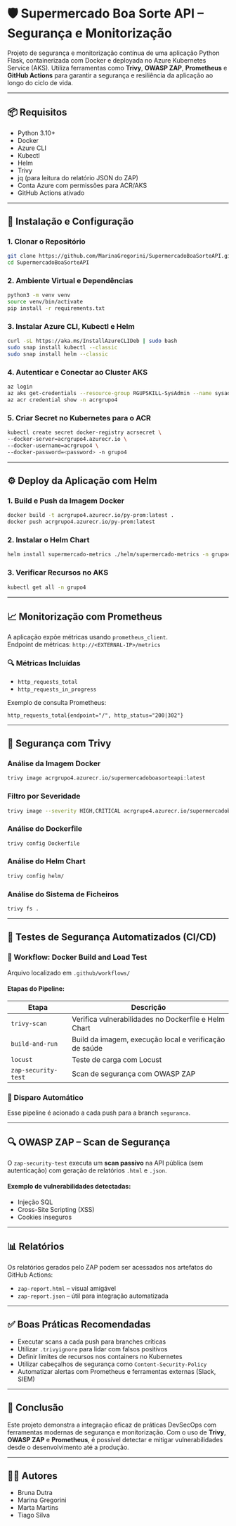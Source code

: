 # 🛡️ Supermercado Boa Sorte API – Segurança e Monitorização

Projeto de segurança e monitorização contínua de uma aplicação Python Flask, containerizada com Docker e deployada no Azure Kubernetes Service (AKS). Utiliza ferramentas como **Trivy**, **OWASP ZAP**, **Prometheus** e **GitHub Actions** para garantir a segurança e resiliência da aplicação ao longo do ciclo de vida.

---

## 📦 Requisitos

- Python 3.10+
- Docker
- Azure CLI
- Kubectl
- Helm
- Trivy
- jq (para leitura do relatório JSON do ZAP)
- Conta Azure com permissões para ACR/AKS
- GitHub Actions ativado

---

## 🚀 Instalação e Configuração

### 1. Clonar o Repositório

```bash
git clone https://github.com/MarinaGregorini/SupermercadoBoaSorteAPI.git
cd SupermercadoBoaSorteAPI
```

### 2. Ambiente Virtual e Dependências

```bash
python3 -m venv venv
source venv/bin/activate
pip install -r requirements.txt
```

### 3. Instalar Azure CLI, Kubectl e Helm

```bash
curl -sL https://aka.ms/InstallAzureCLIDeb | sudo bash
sudo snap install kubectl --classic
sudo snap install helm --classic
```

### 4. Autenticar e Conectar ao Cluster AKS

```bash
az login
az aks get-credentials --resource-group RGUPSKILL-SysAdmin --name sysadmin-cluster
az acr credential show -n acrgrupo4
```

### 5. Criar Secret no Kubernetes para o ACR

```bash
kubectl create secret docker-registry acrsecret \
--docker-server=acrgrupo4.azurecr.io \
--docker-username=acrgrupo4 \
--docker-password=<password> -n grupo4
```

---

## ⚙️ Deploy da Aplicação com Helm

### 1. Build e Push da Imagem Docker

```bash
docker build -t acrgrupo4.azurecr.io/py-prom:latest .
docker push acrgrupo4.azurecr.io/py-prom:latest
```

### 2. Instalar o Helm Chart

```bash
helm install supermercado-metrics ./helm/supermercado-metrics -n grupo4
```

### 3. Verificar Recursos no AKS

```bash
kubectl get all -n grupo4
```

---

## 📈 Monitorização com Prometheus

A aplicação expõe métricas usando `prometheus_client`.  
Endpoint de métricas: `http://<EXTERNAL-IP>/metrics`

### 🔍 Métricas Incluídas

- `http_requests_total`
- `http_requests_in_progress`

Exemplo de consulta Prometheus:

```
http_requests_total{endpoint="/", http_status="200|302"}
```

---

## 🔐 Segurança com Trivy

### Análise da Imagem Docker

```bash
trivy image acrgrupo4.azurecr.io/supermercadoboasorteapi:latest
```

### Filtro por Severidade

```bash
trivy image --severity HIGH,CRITICAL acrgrupo4.azurecr.io/supermercadoboasorteapi:latest
```

### Análise do Dockerfile

```bash
trivy config Dockerfile
```

### Análise do Helm Chart

```bash
trivy config helm/
```

### Análise do Sistema de Ficheiros

```bash
trivy fs .
```

---

## 🧪 Testes de Segurança Automatizados (CI/CD)

### 📄 Workflow: Docker Build and Load Test

Arquivo localizado em `.github/workflows/`

#### Etapas do Pipeline:

| Etapa | Descrição |
|-------|-----------|
| `trivy-scan` | Verifica vulnerabilidades no Dockerfile e Helm Chart |
| `build-and-run` | Build da imagem, execução local e verificação de saúde |
| `locust` | Teste de carga com Locust |
| `zap-security-test` | Scan de segurança com OWASP ZAP |

### 🔁 Disparo Automático

Esse pipeline é acionado a cada push para a branch `seguranca`.

---

## 🔍 OWASP ZAP – Scan de Segurança

O `zap-security-test` executa um **scan passivo** na API pública (sem autenticação) com geração de relatórios `.html` e `.json`.

#### Exemplo de vulnerabilidades detectadas:

- Injeção SQL
- Cross-Site Scripting (XSS)
- Cookies inseguros

---

## 📊 Relatórios

Os relatórios gerados pelo ZAP podem ser acessados nos artefatos do GitHub Actions:

- `zap-report.html` – visual amigável
- `zap-report.json` – útil para integração automatizada

---

## ✅ Boas Práticas Recomendadas

- Executar scans a cada push para branches críticas
- Utilizar `.trivyignore` para lidar com falsos positivos
- Definir limites de recursos nos containers no Kubernetes
- Utilizar cabeçalhos de segurança como `Content-Security-Policy`
- Automatizar alertas com Prometheus e ferramentas externas (Slack, SIEM)

---

## 📌 Conclusão

Este projeto demonstra a integração eficaz de práticas DevSecOps com ferramentas modernas de segurança e monitorização. Com o uso de **Trivy**, **OWASP ZAP** e **Prometheus**, é possível detectar e mitigar vulnerabilidades desde o desenvolvimento até a produção.
 
 ---

## 👨‍💻 Autores

- Bruna Dutra  
- Marina Gregorini  
- Marta Martins  
- Tiago Silva

